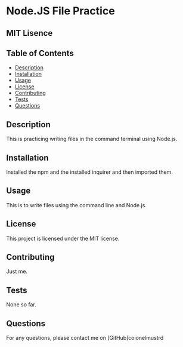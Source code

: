 # Node.JS File Practice

## MIT Lisence

## Table of Contents
- [Description](#description)
- [Installation](#installation)
- [Usage](#usage)
- [License](#license)
- [Contributing](#contributing)
- [Tests](#tests)
- [Questions](#questions)

## Description
This is practicing writing files in the command terminal using Node.js.

## Installation
Installed the npm and the installed inquirer and then imported them.

## Usage
This is to write files using the command line and Node.js.

## License
This project is licensed under the MIT license.

## Contributing
Just me.

## Tests
None so far.

## Questions
For any questions, please contact me on [GitHub]coionelmustrd